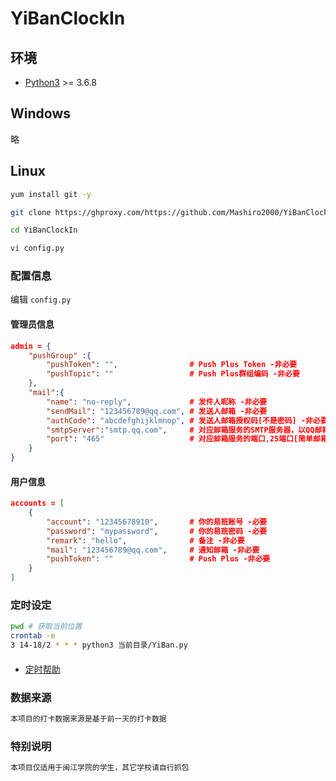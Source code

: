 # YiBanClockIn

## 环境

- [Python3](https://www.python.org/) >= 3.6.8

## Windows
略

## Linux
```bash
yum install git -y

git clone https://ghproxy.com/https://github.com/Mashiro2000/YiBanClockIn.git   # 国内git较慢，故添加代理前缀

cd YiBanClockIn

vi config.py
```

### 配置信息
编辑 `config.py`

#### 管理员信息
```json
admin = {
    "pushGroup" :{
        "pushToken": "",                # Push Plus Token -非必要
        "pushTopic": ""                 # Push Plus群组编码 -非必要
    },
    "mail":{
        "name": "no-reply",             # 发件人昵称 -非必要
        "sendMail": "123456789@qq.com", # 发送人邮箱 -非必要
        "authCode": "abcdefghijklmnop", # 发送人邮箱授权码[不是密码] -非必要
        "smtpServer":"smtp.qq.com",     # 对应邮箱服务的SMTP服务器，以QQ邮箱为例smtp.qq.com -非必要
        "port": "465"                   # 对应邮箱服务的端口,25端口[简单邮箱传输协议],465端口[安全的邮箱传输协议] -非必要
    }
}
```

#### 用户信息
```json
accounts = [
    {
        "account": "12345678910",       # 你的易班账号 -必要
        "password": "mypassword",       # 你的易班密码 -必要
        "remark": "hello",              # 备注 -非必要
        "mail": "123456789@qq.com",     # 通知邮箱 -非必要
        "pushToken": ""                 # Push Plus -非必要
    }
]
```

### 定时设定
```bash
pwd # 获取当前位置
crontab -e
3 14-18/2 * * * python3 当前目录/YiBan.py
```

####
- [定时帮助](https://www.runoob.com/w3cnote/linux-crontab-tasks.html)

### 数据来源
```bash
本项目的打卡数据来源是基于前一天的打卡数据
```

### 特别说明
```bash
本项目仅适用于闽江学院的学生，其它学校请自行抓包
```

